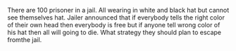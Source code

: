 There are 100 prisoner in a jail. All wearing in white and black hat but cannot see themselves hat. Jailer announced that if everybody tells the right color of their own head then everybody is free but if anyone tell wrong color of his hat then all will going to die. What strategy they should plan to escape fromthe jail.
